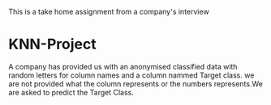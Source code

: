 This is a take home assignment from a company's interview

# KNN-Project

A company has provided us with an anonymised classified data with random letters for column names and a column nammed Target class. we are not provided what the column represents or the numbers represents.We are asked to predict the Target Class.
